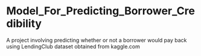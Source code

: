 # Model_For_Predicting_Borrower_Credibility
A project involving predicting whether or not a borrower would pay back using LendingClub dataset obtained from kaggle.com
